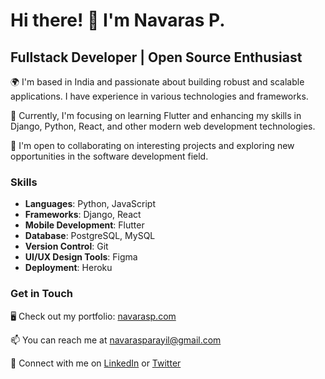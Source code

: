 # Hi there! 👋 I'm Navaras P.

## Fullstack Developer | Open Source Enthusiast

🌍 I'm based in India and passionate about building robust and scalable applications. I have experience in various technologies and frameworks.

🔭 Currently, I'm focusing on learning Flutter and enhancing my skills in Django, Python, React, and other modern web development technologies.

👯 I'm open to collaborating on interesting projects and exploring new opportunities in the software development field.

### Skills

- **Languages**: Python, JavaScript
- **Frameworks**: Django, React
- **Mobile Development**: Flutter
- **Database**: PostgreSQL, MySQL
- **Version Control**: Git
- **UI/UX Design Tools**: Figma
- **Deployment**: Heroku

### Get in Touch

🖥️ Check out my portfolio: [navarasp.com](http://navarasp.com)

📫 You can reach me at [navarasparayil@gmail.com](mailto:navarasparayil@gmail.com)

🔗 Connect with me on [LinkedIn](https://www.linkedin.com/in/navarasp) or [Twitter](https://www.twitter.com/NavarasP)

